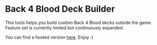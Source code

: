 Back 4 Blood Deck Builder
=========================
This tools helps you build custom Back 4 Blood decks outside the game. Feature set is currently limited but continuously expanded.

You can find a hosted version [here](https://b0wter.github.io/b4b). Enjoy :)

